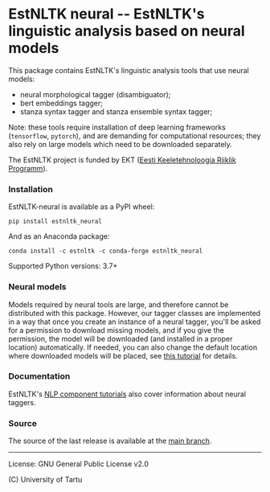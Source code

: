 EstNLTK neural -- EstNLTK's linguistic analysis based on neural models
===========================================================================

This package contains EstNLTK's linguistic analysis tools that use neural models:

* neural morphological tagger (disambiguator);
* bert embeddings tagger;
* stanza syntax tagger and stanza ensemble syntax tagger;

Note: these tools require installation of deep learning frameworks (`tensorflow`, `pytorch`), and are demanding for computational resources; they also rely on large models which need to be downloaded separately. 

The EstNLTK project is funded by EKT ([Eesti Keeletehnoloogia Riiklik Programm](https://www.keeletehnoloogia.ee/)).

### Installation

EstNLTK-neural is available as a PyPI wheel:  

```
pip install estnltk_neural
```

And as an Anaconda package:

```
conda install -c estnltk -c conda-forge estnltk_neural
```

Supported Python versions: 3.7+

### Neural models

Models required by neural tools are large, and therefore cannot be distributed with this package. 
However, our tagger classes are implemented in a way that once you create an instance of a neural tagger, you'll be asked  for a permission to download missing models, and if you give the permission, the model will be downloaded (and installed in a proper location) automatically. 
If needed, you can also change the default location where downloaded models will be placed, see [this tutorial](https://github.com/estnltk/estnltk/blob/bebfa8c2dc7ce54370d1b961cc0a0615b8ae5c85/tutorials/basics/estnltk_resources.ipynb) for details.

### Documentation

EstNLTK's [NLP component tutorials](https://github.com/estnltk/estnltk/tree/main/tutorials/nlp_pipeline) also cover information about neural taggers. 

### Source

The source of the last release is available at the [main branch](https://github.com/estnltk/estnltk/tree/main/estnltk_neural).

---

License: GNU General Public License v2.0

(C) University of Tartu  